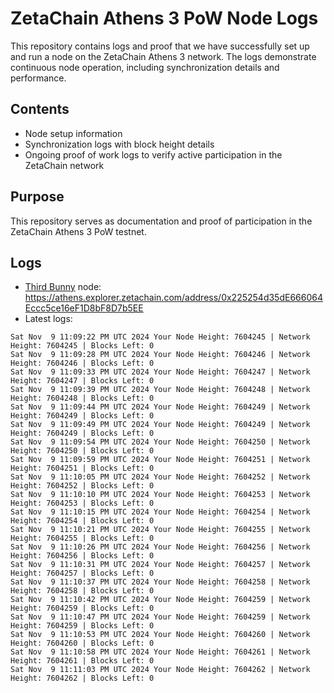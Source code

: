 # ZetaChain Athens 3 PoW Node Logs
This repository contains logs and proof that we have successfully set up and run a node on the ZetaChain Athens 3 network. The logs demonstrate continuous node operation, including synchronization details and performance.

## Contents
- Node setup information
- Synchronization logs with block height details
- Ongoing proof of work logs to verify active participation in the ZetaChain network

## Purpose
This repository serves as documentation and proof of participation in the ZetaChain Athens 3 PoW testnet.

## Logs

- [Third Bunny](https://thirdbunny.xyz/) node: https://athens.explorer.zetachain.com/address/0x225254d35dE666064Eccc5ce16eF1D8bF8D7b5EE
- Latest logs:
```
Sat Nov  9 11:09:22 PM UTC 2024 Your Node Height: 7604245 | Network Height: 7604245 | Blocks Left: 0
Sat Nov  9 11:09:28 PM UTC 2024 Your Node Height: 7604246 | Network Height: 7604246 | Blocks Left: 0
Sat Nov  9 11:09:33 PM UTC 2024 Your Node Height: 7604247 | Network Height: 7604247 | Blocks Left: 0
Sat Nov  9 11:09:39 PM UTC 2024 Your Node Height: 7604248 | Network Height: 7604248 | Blocks Left: 0
Sat Nov  9 11:09:44 PM UTC 2024 Your Node Height: 7604249 | Network Height: 7604249 | Blocks Left: 0
Sat Nov  9 11:09:49 PM UTC 2024 Your Node Height: 7604249 | Network Height: 7604249 | Blocks Left: 0
Sat Nov  9 11:09:54 PM UTC 2024 Your Node Height: 7604250 | Network Height: 7604250 | Blocks Left: 0
Sat Nov  9 11:09:59 PM UTC 2024 Your Node Height: 7604251 | Network Height: 7604251 | Blocks Left: 0
Sat Nov  9 11:10:05 PM UTC 2024 Your Node Height: 7604252 | Network Height: 7604252 | Blocks Left: 0
Sat Nov  9 11:10:10 PM UTC 2024 Your Node Height: 7604253 | Network Height: 7604253 | Blocks Left: 0
Sat Nov  9 11:10:15 PM UTC 2024 Your Node Height: 7604254 | Network Height: 7604254 | Blocks Left: 0
Sat Nov  9 11:10:21 PM UTC 2024 Your Node Height: 7604255 | Network Height: 7604255 | Blocks Left: 0
Sat Nov  9 11:10:26 PM UTC 2024 Your Node Height: 7604256 | Network Height: 7604256 | Blocks Left: 0
Sat Nov  9 11:10:31 PM UTC 2024 Your Node Height: 7604257 | Network Height: 7604257 | Blocks Left: 0
Sat Nov  9 11:10:37 PM UTC 2024 Your Node Height: 7604258 | Network Height: 7604258 | Blocks Left: 0
Sat Nov  9 11:10:42 PM UTC 2024 Your Node Height: 7604259 | Network Height: 7604259 | Blocks Left: 0
Sat Nov  9 11:10:47 PM UTC 2024 Your Node Height: 7604259 | Network Height: 7604259 | Blocks Left: 0
Sat Nov  9 11:10:53 PM UTC 2024 Your Node Height: 7604260 | Network Height: 7604260 | Blocks Left: 0
Sat Nov  9 11:10:58 PM UTC 2024 Your Node Height: 7604261 | Network Height: 7604261 | Blocks Left: 0
Sat Nov  9 11:11:03 PM UTC 2024 Your Node Height: 7604262 | Network Height: 7604262 | Blocks Left: 0
```

